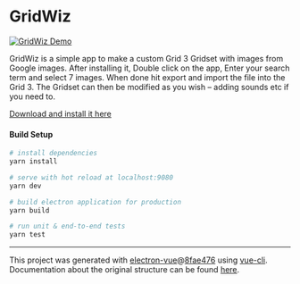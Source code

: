 # GridWiz

[![GridWiz Demo](https://img.youtube.com/vi/5Rl4R7MWNW8/0.jpg)](https://www.youtube.com/watch?v=5Rl4R7MWNW8)

GridWiz is a simple app to make a custom Grid 3 Gridset with images from Google images. After installing it, Double click on the app, Enter your search term and select 7 images. When done hit export and import the file into the Grid 3.  The Gridset can then be modified as you wish – adding sounds etc if you need to.

[Download and install it here](http://github.com/acecentre/GridWiz/releases/tag/0.0.1)


#### Build Setup

``` bash
# install dependencies
yarn install

# serve with hot reload at localhost:9080
yarn dev

# build electron application for production
yarn build

# run unit & end-to-end tests
yarn test


```

---

This project was generated with [electron-vue](https://github.com/SimulatedGREG/electron-vue)@[8fae476](https://github.com/SimulatedGREG/electron-vue/tree/8fae4763e9d225d3691b627e83b9e09b56f6c935) using [vue-cli](https://github.com/vuejs/vue-cli). Documentation about the original structure can be found [here](https://simulatedgreg.gitbooks.io/electron-vue/content/index.html).

